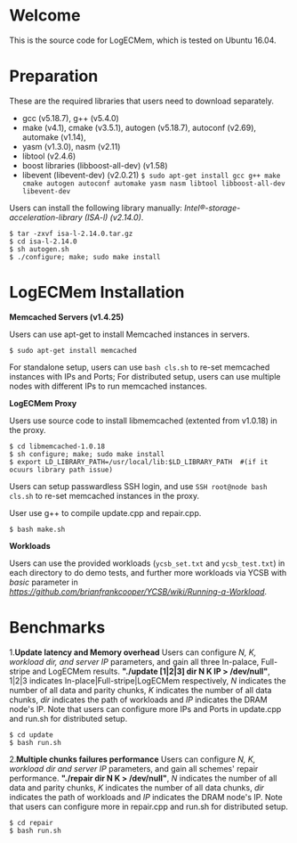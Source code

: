 Welcome
=====

This is the source code for LogECMem, which is tested on Ubuntu 16.04.


Preparation
====
 
These are the required libraries that users need to download separately.

 - gcc (v5.18.7), g++ (v5.4.0)
 - make (v4.1), cmake (v3.5.1), autogen (v5.18.7), autoconf (v2.69), automake (v1.14), 
 - yasm (v1.3.0), nasm (v2.11)
 - libtool (v2.4.6)
 - boost libraries (libboost-all-dev) (v1.58)
 - libevent (libevent-dev) (v2.0.21)
`$ sudo apt-get install gcc g++ make cmake autogen autoconf automake yasm nasm libtool libboost-all-dev libevent-dev`

Users can install the following library manually: *Intel®-storage-acceleration-library (ISA-l) (v2.14.0)*.

    $ tar -zxvf isa-l-2.14.0.tar.gz
    $ cd isa-l-2.14.0
    $ sh autogen.sh
    $ ./configure; make; sudo make install


LogECMem Installation
====

**Memcached Servers (v1.4.25)**

Users can use apt-get to install Memcached instances in servers.

    $ sudo apt-get install memcached

For standalone setup, users can use `bash cls.sh` to re-set memcached instances with IPs and Ports;
For distributed setup, users can use multiple nodes with different IPs to run memcached instances.


**LogECMem Proxy**

Users use source code to install libmemcached (extented from v1.0.18) in the proxy.

	$ cd libmemcached-1.0.18
	$ sh configure; make; sudo make install
	$ export LD_LIBRARY_PATH=/usr/local/lib:$LD_LIBRARY_PATH  #(if it ocuurs library path issue)

Users can setup passwardless SSH login, and use `SSH root@node bash cls.sh` to re-set memcached instances in the proxy.

User use g++ to compile update.cpp and repair.cpp. 
	
	$ bash make.sh

**Workloads**

Users can use the provided workloads (`ycsb_set.txt` and `ycsb_test.txt`) in each directory to do demo tests, and further more workloads via YCSB with *basic* parameter in *https://github.com/brianfrankcooper/YCSB/wiki/Running-a-Workload*.

Benchmarks
====

1.**Update latency and Memory overhead**
Users can configure *N, K, workload dir, and server IP* parameters, and gain all three In-palace, Full-stripe and LogECMem results. **"./update [1|2|3] dir N K IP > /dev/null"**, 1|2|3 indicates In-place|Full-stripe|LogECMem respectively, *N* indicates the number of all data and parity chunks, *K* indicates the number of all data chunks, *dir* indicates the path of workloads and *IP* indicates the DRAM node's IP. Note that users can configure more IPs and Ports in update.cpp and run.sh for distributed setup.

	
	$ cd update
	$ bash run.sh

2.**Multiple chunks failures performance**
Users can configure *N, K, workload dir and server IP* parameters, and gain all schemes' repair performance. **"./repair dir N K > /dev/null"**, *N* indicates the number of all data and parity chunks, *K* indicates the number of all data chunks, *dir* indicates the path of workloads and *IP* indicates the DRAM node's IP. Note that users can configure more in repair.cpp and run.sh for distributed setup.


	$ cd repair
	$ bash run.sh